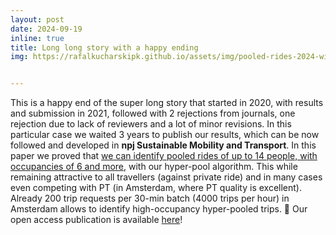 ```yaml
---
layout: post
date: 2024-09-19
inline: true
title: Long long story with a happy ending
img: https://rafalkucharskipk.github.io/assets/img/pooled-rides-2024-with-O.-Cats-npj.jfif


---
```

This is a happy end of the super long story that started in 2020, with results and submission in 2021, followed with 2 rejections from journals, one rejection due to lack of reviewers and a lot of minor revisions. In this particular case we waited 3 years to publish our results, which can be now followed and developed in **npj Sustainable Mobility and Transport**. In this paper we proved that [we can identify pooled rides of up to 14 people, with occupancies of 6 and more](https://rafalkucharskipk.github.io/assets/img/pooled-rides-2024-with-O.-Cats-npj.jfif), with our hyper-pool algorithm. This while remaining attractive to all travellers (against private ride) and in many cases even competing with PT (in Amsterdam, where PT quality is excellent). Already 200 trip requests per 30-min batch (4000 trips per hour) in Amsterdam allows to identify high-occupancy hyper-pooled trips.
🔖 Our open access publication is available [here](https://www.nature.com/articles/s44333-024-00006-4)! 
